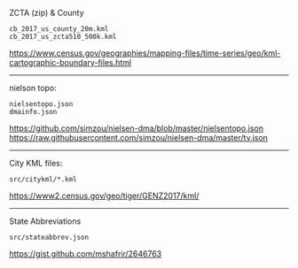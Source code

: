 ZCTA (zip) & County 
```
cb_2017_us_county_20m.kml
cb_2017_us_zcta510_500k.kml
```
https://www.census.gov/geographies/mapping-files/time-series/geo/kml-cartographic-boundary-files.html

___

nielson topo:
```
nielsentopo.json
dmainfo.json
```
https://github.com/simzou/nielsen-dma/blob/master/nielsentopo.json
https://raw.githubusercontent.com/simzou/nielsen-dma/master/tv.json

___

City KML files:
```
src/citykml/*.kml
```

https://www2.census.gov/geo/tiger/GENZ2017/kml/

___

State Abbreviations
```
src/stateabbrev.json
```
https://gist.github.com/mshafrir/2646763
